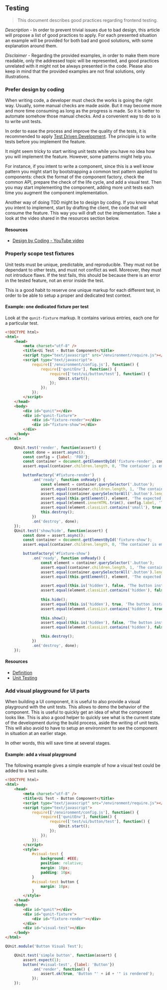 <!--
authors:
    - "Jean-Sébastien Conan"
tags:
    Frontend Architecture:
        - "Good practices"
-->

## Testing

> This document describes good practices regarding frontend testing.

*Description* -
In order to prevent trivial issues due to bad design, this article will propose
a list of good practices to apply. For each presented situation an example will
be provided for both bad and good solutions, with some explanation around them.

*Disclaimer* -
Regarding the provided examples, in order to make them more readable, only the
addressed topic will be represented, and good practices unrelated with it might
not be always presented in the code. Please also keep in mind that the provided
examples are not final solutions, only illustrations.

### Prefer design by coding
When writing code, a developer must check the works is going the right way.
Usually, some manual checks are made aside. But it may become more and more
time consuming as long as the progress is made. So it is better to automate
somehow those manual checks. And a convenient way to do so is to write unit 
tests.

In order to ease the process and improve the quality of the tests, it is 
recommended to apply [Test Driven Development](https://en.wikipedia.org/wiki/Test-driven_development).
The principle is to write tests before you implement the feature.

It might seem tricky to start writing unit tests while you have no idea how
you will implement the feature. However, some patterns might help you.

For instance, if you intent to write a component, since this is a well know
pattern you might start by bootstrapping a common test pattern applied to 
components: check the format of the component factory, check the common API, 
prepare the check of the life cycle, and add a visual test. Then you may 
start implementing the component, adding more unit tests each time you 
augment the component implementation.

Another way of doing TDD might be to design by coding. If you know what you
intent to implement, start by drafting the client, the code that will consume
the feature. This way you will draft out the implementation. Take a look at the
video shared in the resources section below.  

#### Resources
- [Design by Coding - YouTube video](https://www.youtube.com/watch?v=d5Y1B1cmaGQ)

### Properly scope test fixtures
Unit tests must be unique, predictable, and reproducible. They must not be
dependant to other tests, and must not conflict as well. Moreover, they must 
not introduce flaws. If the test fails, this should be because there is an 
error in the tested feature, not an error inside the test.

This is a good habit to reserve one unique markup for each different test, 
in order to be able to setup a proper and dedicated test context.

#### Example: one dedicated fixture per test
Look at the `qunit-fixture` markup. It contains various entries, each one for 
a particular test.
 
```html
<!DOCTYPE html>
<html>
    <head>
        <meta charset="utf-8" />
        <title>Ui Test - Button Component</title>
        <script type="text/javascript" src="/environment/require.js"></script>
        <script type="text/javascript">
            require(['/environment/config.js'], function() {
                require(['qunitEnv'], function() {
                    require(['test/ui/button/test'], function() {
                        QUnit.start();
                    });
                });
            });
        </script>
    </head>
    <body>
        <div id="qunit"></div>
        <div id="qunit-fixture">
            <div id="fixture-render"></div>
            <div id="fixture-show"></div>
        </div>
    </body>
</html>
``` 

```javascript
    QUnit.test('render', function(assert) {
        const done = assert.async();
        const config = {label: 'FOO'};
        const container = document.getElementById('fixture-render', config);
        assert.equal(container.children.length, 0, 'The container is empty');

        buttonFactory('#fixture-render')
            .on('ready', function onReady() {
                const element = container.querySelector('.button');
                assert.equal(container.children.length, 1, 'The container now have a child');
                assert.equal(container.querySelectorAll('.button').length, 1, 'The button is rendered');
                assert.equal(this.getElement(), element, 'The expected element is rendered');
                assert.equal(element.innerHTML.trim(), config.label, 'The label has been properly set');
                assert.equal(element.classList.contains('small'), true, 'The button has the proper style');
                this.destroy();
            })
            .on('destroy', done);
    });
    QUnit.test('show/hide', function(assert) {
        const done = assert.async();
        const container = document.getElementById('fixture-show');
        assert.equal(container.children.length, 0, 'The container is empty');

        buttonFactory('#fixture-show')
            .on('ready', function onReady() {
                const element = container.querySelector('.button');
                assert.equal(container.children.length, 1, 'The container now have a child');
                assert.equal(container.querySelectorAll('.button').length, 1, 'The button is rendered');
                assert.equal(this.getElement(), element, 'The expected element is rendered');

                assert.equal(this.is('hidden'), false, 'The button instance is visible');
                assert.equal(element.classList.contains('hidden'), false, 'The button instance does not have the hidden class');
                
                this.hide();
                assert.equal(this.is('hidden'), true, 'The button instance is hidden');
                assert.equal(element.classList.contains('hidden'), true, 'The button instance has the hidden class');
                
                this.show();
                assert.equal(this.is('hidden'), false, 'The button instance is visible');
                assert.equal(element.classList.contains('hidden'), false, 'The button instance does not have the hidden class');

                this.destroy();
            })
            .on('destroy', done);
    });
```

#### Resources
- [Definition](https://en.wikipedia.org/wiki/Unit_testing)
- [Unit Testing](http://softwaretestingfundamentals.com/unit-testing/)

### Add visual playground for UI parts
When building a UI component, it is useful to also provide a visual playground
with the unit tests. This allows to demo the behavior of the component. This
is useful to quickly get an idea of what the component looks like. This is also
a good helper to quickly see what is the current state of the development during
the build process, aside the writing of unit tests. This will also avoid to have
to setup an environment to see the component in situation at an earlier stage.

In other words, this will save time at several stages. 

#### Example: add a visual playground
The following example gives a simple example of how a visual test could be 
added to a test suite.

```html
<!DOCTYPE html>
<html>
    <head>
        <meta charset="utf-8" />
        <title>Ui Test - Button Component</title>
        <script type="text/javascript" src="/environment/require.js"></script>
        <script type="text/javascript">
            require(['/environment/config.js'], function() {
                require(['qunitEnv'], function() {
                    require(['test/ui/button/test'], function() {
                        QUnit.start();
                    });
                });
            });
        </script>
        <style>
            #visual-test {
                background: #EEE;
                position: relative;
                margin: 10px;
                padding: 10px;
            }
            #visual-test button {
                margin: 10px;
            }
        </style>
    </head>
    <body>
        <div id="qunit"></div>
        <div id="qunit-fixture">
            <div id="fixture-render"></div>
        </div>
        <div id="visual-test"></div>
    </body>
</html>
```

```javascript
QUnit.module('Button Visual Test');

    QUnit.test('simple button', function(assert) {
        assert.expect(1);
        button('#visual-test', {label: 'Button'})
            .on('render', function() {
                assert.ok(true, 'Button "' + id + '" is rendered');
            });
    });
```
